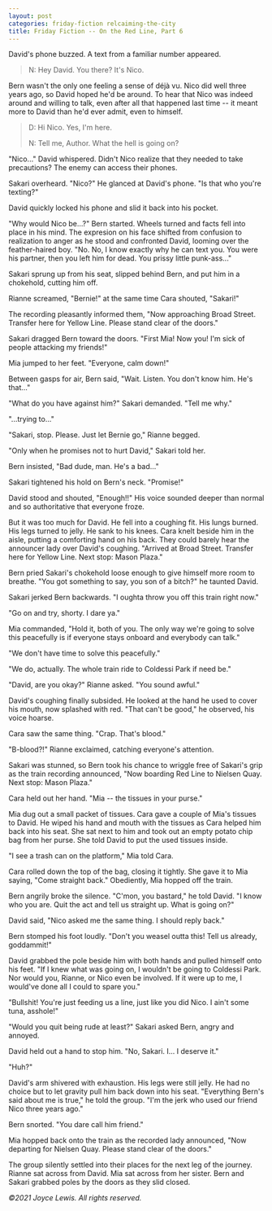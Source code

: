 ```yaml
---
layout: post
categories: friday-fiction relcaiming-the-city
title: Friday Fiction -- On the Red Line, Part 6
---
```


David's phone buzzed. A text from a familiar number appeared.

>N: Hey David. You there? It's Nico.

<!--excerpt-->

Bern wasn't the only one feeling a sense of d&eacute;j&agrave; vu. Nico did well three years ago, so David hoped he'd be around. To hear that Nico was indeed around and willing to talk, even after all that happened last time -- it meant more to David than he'd ever admit, even to himself.

>D: Hi Nico. Yes, I'm here.
>
>N: Tell me, Author. What the hell is going on?

"Nico..." David whispered. Didn't Nico realize that they needed to take precautions? The enemy can access their phones.

Sakari overheard. "Nico?" He glanced at David's phone. "Is that who you're texting?"

David quickly locked his phone and slid it back into his pocket.

"Why would Nico be...?" Bern started. Wheels turned and facts fell into place in his mind. The expresion on his face shifted from confusion to realization to anger as he stood and confronted David, looming over the feather-haired boy. "No. No, I know exactly why he can text you. You were his partner, then you left him for dead. You prissy little punk-ass..."

Sakari sprung up from his seat, slipped behind Bern, and put him in a chokehold, cutting him off.

Rianne screamed, "Bernie!" at the same time Cara shouted, "Sakari!"

The recording pleasantly informed them, "Now approaching Broad Street. Transfer here for Yellow Line. Please stand clear of the doors."

Sakari dragged Bern toward the doors. "First Mia! Now you! I'm sick of people attacking my friends!"

Mia jumped to her feet. "Everyone, calm down!"

Between gasps for air, Bern said, "Wait. Listen. You don't know him. He's that..."

"What do you have against him?" Sakari demanded. "Tell me why."

"...trying to..."

"Sakari, stop. Please. Just let Bernie go," Rianne begged.

"Only when he promises not to hurt David," Sakari told her.

Bern insisted, "Bad dude, man. He's a bad..."

Sakari tightened his hold on Bern's neck. "Promise!"

David stood and shouted, "Enough!!" His voice sounded deeper than normal and so authoritative that everyone froze.

But it was too much for David. He fell into a coughing fit. His lungs burned. His legs turned to jelly. He sank to his knees. Cara knelt beside him in the aisle, putting a comforting hand on his back. They could barely hear the announcer lady over David's coughing. "Arrived at Broad Street. Transfer here for Yellow Line. Next stop: Mason Plaza."

Bern pried Sakari's chokehold loose enough to give himself more room to breathe. "You got something to say, you son of a bitch?" he taunted David.

Sakari jerked Bern backwards. "I oughta throw you off this train right now."

"Go on and try, shorty. I dare ya."

Mia commanded, "Hold it, both of you. The only way we're going to solve this peacefully is if everyone stays onboard and everybody can talk."

"We don't have time to solve this peacefully."

"We do, actually. The whole train ride to Coldessi Park if need be."

"David, are you okay?" Rianne asked. "You sound awful."

David's coughing finally subsided. He looked at the hand he used to cover his mouth, now splashed with red. "That can't be good," he observed, his voice hoarse.

Cara saw the same thing. "Crap. That's blood."

"B-blood?!" Rianne exclaimed, catching everyone's attention.

Sakari was stunned, so Bern took his chance to wriggle free of Sakari's grip as the train recording announced, "Now boarding Red Line to Nielsen Quay. Next stop: Mason Plaza."

Cara held out her hand. "Mia -- the tissues in your purse."

Mia dug out a small packet of tissues. Cara gave a couple of Mia's tissues to David. He wiped his hand and mouth with the tissues as Cara helped him back into his seat. She sat next to him and took out an empty potato chip bag from her purse. She told David to put the used tissues inside.

"I see a trash can on the platform," Mia told Cara.

Cara rolled down the top of the bag, closing it tightly. She gave it to Mia saying, "Come straight back." Obediently, Mia hopped off the train.

Bern angrily broke the silence. "C'mon, you bastard," he told David. "I know who you are. Quit the act and tell us straight up. What is going on?"

David said, "Nico asked me the same thing. I should reply back."

Bern stomped his foot loudly. "Don't you weasel outta this! Tell us already, goddammit!"

David grabbed the pole beside him with both hands and pulled himself onto his feet. "If I knew what was going on, I wouldn't be going to Coldessi Park. Nor would you, Rianne, or Nico even be involved. If it were up to me, I would've done all I could to spare you."

"Bullshit! You're just feeding us a line, just like you did Nico. I ain't some tuna, asshole!"

"Would you quit being rude at least?" Sakari asked Bern, angry and annoyed.

David held out a hand to stop him. "No, Sakari. I... I deserve it."

"Huh?"

David's arm shivered with exhaustion. His legs were still jelly. He had no choice but to let gravity pull him back down into his seat. "Everything Bern's said about me is true," he told the group. "I'm the jerk who used our friend Nico three years ago."

Bern snorted. "You dare call him friend."

Mia hopped back onto the train as the recorded lady announced, "Now departing for Nielsen Quay. Please stand clear of the doors."

The group silently settled into their places for the next leg of the journey. Rianne sat across from David. Mia sat across from her sister. Bern and Sakari grabbed poles by the doors as they slid closed.

*&copy;2021 Joyce Lewis. All rights reserved.*
